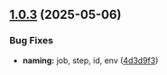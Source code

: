 ## [1.0.3](https://github.com/TechnologyEnhancedLearning/TELBlazor/compare/v1.0.2...v1.0.3) (2025-05-06)


### Bug Fixes

* **naming:** job, step, id, env ([4d3d9f3](https://github.com/TechnologyEnhancedLearning/TELBlazor/commit/4d3d9f3f07205f3f16fafe019eb5ccb7cd82e687))
